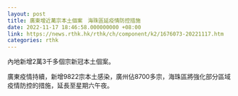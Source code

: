 ```yaml
---
layout: post
title: 廣東增近萬宗本土個案　海珠區延疫情防控措施　
date: 2022-11-17 18:46:58.000000000 +08:00
link: https://news.rthk.hk/rthk/ch/component/k2/1676073-20221117.htm
categories: rthk
---
```


內地新增2萬3千多個宗新冠本土個案。

廣東疫情持續，新增9822宗本土感染，廣州佔8700多宗，海珠區將強化部分區域疫情防控的措施，延長至星期六午夜。
